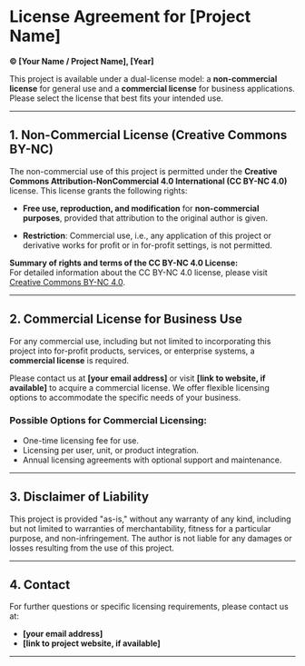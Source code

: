 # License Agreement for [Project Name]

**© [Your Name / Project Name], [Year]**

This project is available under a dual-license model: a **non-commercial license** for general use and a **commercial license** for business applications. Please select the license that best fits your intended use.

---

## 1. Non-Commercial License (Creative Commons BY-NC)

The non-commercial use of this project is permitted under the **Creative Commons Attribution-NonCommercial 4.0 International (CC BY-NC 4.0)** license. This license grants the following rights:

- **Free use, reproduction, and modification** for **non-commercial purposes**, provided that attribution to the original author is given.

- **Restriction**: Commercial use, i.e., any application of this project or derivative works for profit or in for-profit settings, is not permitted.

**Summary of rights and terms of the CC BY-NC 4.0 License:**  
For detailed information about the CC BY-NC 4.0 license, please visit [Creative Commons BY-NC 4.0](https://creativecommons.org/licenses/by-nc/4.0/).

---

## 2. Commercial License for Business Use

For any commercial use, including but not limited to incorporating this project into for-profit products, services, or enterprise systems, a **commercial license** is required.

Please contact us at **[your email address]** or visit **[link to website, if available]** to acquire a commercial license. We offer flexible licensing options to accommodate the specific needs of your business.

### Possible Options for Commercial Licensing:
- One-time licensing fee for use.
- Licensing per user, unit, or product integration.
- Annual licensing agreements with optional support and maintenance.

---

## 3. Disclaimer of Liability

This project is provided "as-is," without any warranty of any kind, including but not limited to warranties of merchantability, fitness for a particular purpose, and non-infringement. The author is not liable for any damages or losses resulting from the use of this project.

---

## 4. Contact

For further questions or specific licensing requirements, please contact us at:
- **[your email address]**
- **[link to project website, if available]**

---

